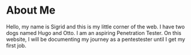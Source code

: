 # About Me
Hello, my name is Sigrid and this is my little corner of the web. I have two dogs named Hugo and Otto. I am an aspiring Penetration Tester. On this website, I will be documenting my journey as a pentestester until I get my first job. 
